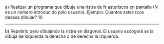 a) Realizar un programa que dibuje una ristra de N asteriscos en pantalla (N es
un número introducido polo usuario).
Ejemplo:
Cuantos asteriscos deseas dibujar? 10
**********
b) Repetirlo pero dibujando la ristra en diagonal. El usuario escogerá se la
dibuja de izquierda la derecha o de derecha la izquierda.